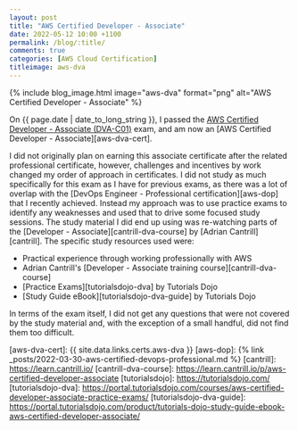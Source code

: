 ```yaml
---
layout: post
title: "AWS Certified Developer - Associate"
date: 2022-05-12 10:00 +1100
permalink: /blog/:title/
comments: true
categories: [AWS Cloud Certification]
titleimage: aws-dva
---
```


{% include blog_image.html image="aws-dva" format="png" alt="AWS Certified Developer - Associate" %}

On {{ page.date | date_to_long_string }}, I passed the [AWS Certified Developer - Associate (DVA-C01)][aws-dva-exam] exam, and am now an [AWS Certified Developer - Associate][aws-dva-cert].

I did not originally plan on earning this associate certificate after the related professional certificate, however, challenges and incentives by work changed my order of approach in certificates. I did not study as much specifically for this exam as I have for previous exams, as there was a lot of overlap with the [DevOps Engineer - Professional certification][aws-dop] that I recently achieved. Instead my approach was to use practice exams to identify any weaknesses and used that to drive some focused study sessions. The study material I did end up using was re-watching parts of the [Developer - Associate][cantrill-dva-course] by [Adrian Cantrill][cantrill]. The specific study resources used were:

* Practical experience through working professionally with AWS
* Adrian Cantrill's [Developer - Associate training course][cantrill-dva-course]
* [Practice Exams][tutorialsdojo-dva] by Tutorials Dojo
* [Study Guide eBook][tutorialsdojo-dva-guide] by Tutorials Dojo

In terms of the exam itself, I did not get any questions that were not covered by the study material and, with the exception of a small handful, did not find them too difficult.

[aws-dva-exam]:            https://aws.amazon.com/certification/certified-developer-associate/
[aws-dva-cert]:            {{ site.data.links.certs.aws-dva }}
[aws-dop]:                 {% link _posts/2022-03-30-aws-certified-devops-professional.md %}
[cantrill]:                https://learn.cantrill.io/
[cantrill-dva-course]:     https://learn.cantrill.io/p/aws-certified-developer-associate
[tutorialsdojo]:           https://tutorialsdojo.com/
[tutorialsdojo-dva]:       https://portal.tutorialsdojo.com/courses/aws-certified-developer-associate-practice-exams/
[tutorialsdojo-dva-guide]: https://portal.tutorialsdojo.com/product/tutorials-dojo-study-guide-ebook-aws-certified-developer-associate/
